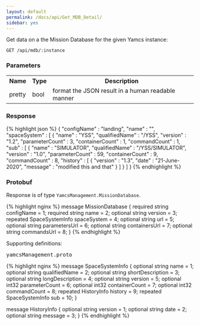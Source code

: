 ```yaml
---
layout: default
permalink: /docs/api/Get_MDB_Detail/
sidebar: yes
---
```


Get data on a the Mission Database for the given Yamcs instance:

    GET /api/mdb/:instance


### Parameters

<table class="inline">
    <tr>
        <th>Name</th>
        <th>Type</th>
        <th>Description</th>
    </tr>
    <tr>
        <td class="code">pretty</td>
        <td class="code">bool</td>
        <td>format the JSON result in a human readable manner</td>
    </tr>
</table>

### Response

{% highlight json %}
{
  "configName" : "landing",
  "name" : "",
  "spaceSystem" : [ {
    "name" : "YSS",
    "qualifiedName" : "/YSS",
    "version" : "1.2",
    "parameterCount" : 3,
    "containerCount" : 1,
    "commandCount" : 1,
    "sub" : [ {
      "name" : "SIMULATOR",
      "qualifiedName" : "/YSS/SIMULATOR",
      "version" : "1.0",
      "parameterCount" : 59,
      "containerCount" : 9,
      "commandCount" : 8,
      "history" : [ {
        "version" : "1.3",
        "date" : "21-June-2020",
        "message" : "modified this and that"
      } ]
    } ]
}
{% endhighlight %}

### Protobuf

Response is of type `YamcsManagement.MissionDatabase`.

{% highlight nginx %}
message MissionDatabase {
  required string configName = 1;
  required string name = 2;
  optional string version = 3;
  repeated SpaceSystemInfo spaceSystem = 4;
  optional string url = 5;
  optional string parametersUrl = 6;
  optional string containersUrl = 7;
  optional string commandsUrl = 8;
}
{% endhighlight %}

Supporting definitions:

<pre class="r header">yamcsManagement.proto</pre>

{% highlight nginx %}
message SpaceSystemInfo {
  optional string name = 1;
  optional string qualifiedName = 2;
  optional string shortDescription = 3;
  optional string longDescription = 4;
  optional string version = 5;
  optional int32 parameterCount = 6;
  optional int32 containerCount = 7;
  optional int32 commandCount = 8;
  repeated HistoryInfo history = 9;
  repeated SpaceSystemInfo sub = 10;
}

message HistoryInfo {
  optional string version = 1;
  optional string date = 2;
  optional string message = 3;
}
{% endhighlight %}
